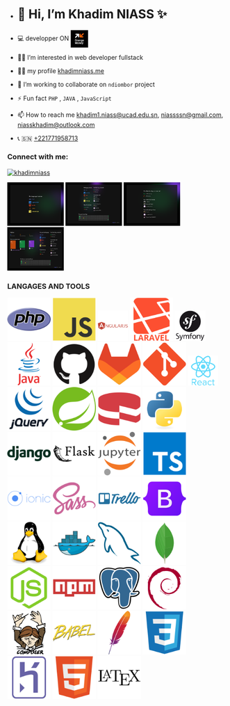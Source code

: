 - <h1>👋 Hi, I’m Khadim NIASS ✨ </h1>
- ‍💻 developper ON <a href="https://sonatel.sn/orange-finances-mobiles-senegal-et-baobab-senegal-institution-de-microfinances-innovent-et-proposent-du-credit-et-de-lepargne-par-orange-money/"> <img src="imgs/ofms.jpeg" align="center" width="40"></a>

- 👀💞️ I’m interested in  web developer fullstack

- 👨‍💻 my profile [khadimniass.me](https://khadimniass.me#projet)

- 💞️ I’m working to collaborate on `ndiombor` project

- ⚡ Fun fact `PHP` , `JAVA` , `JavaScript`

- 📫 How to reach me 
[khadim1.niass@ucad.edu.sn](mailto:khadim1.niass@ucad.edu.sn), 
 [niassssn@gmail.com](mailto:niassssn@gmail.com), 
 [niasskhadim@outlook.com](mailto:niasskhadim@outlook.com)

- 📞 🇸🇳  [+221771958713](tel:+221771958713)


<h3 align="left">Connect with me:</h3>
<p align="left">
<a href="https://www.linkedin.com/in/khadim-niass/" target="blank"><img align="center" src="https://raw.githubusercontent.com/rahuldkjain/github-profile-readme-generator/master/src/images/icons/Social/linked-in-alt.svg" alt="khadimniass" height="30" width="40" /></a>

<!-- <a href="https://www.facebook.com/khadim.niass.3" target="blank"><img align="center" src="https://raw.githubusercontent.com/rahuldkjain/github-profile-readme-generator/master/src/images/icons/Social/facebook.svg" alt="khadimniass" height="30" width="40" /></a>
<a href="https://instagram.com/" target="blank"><img align="center" src="https://raw.githubusercontent.com/rahuldkjain/github-profile-readme-generator/master/src/images/icons/Social/instagram.svg" alt="khadimniass" height="30" width="40" /></a> -->

</p>
<p align = "left"> 
<img src="imgs/langages.png" alt="khadimniass" height="100" width="130"/>
<img src="imgs/flowers.png" alt="khadimniass" height="100" width="130"/>
<img src="imgs/wrapped_liked.png" alt="khadimniass" height="100" width="130"/>
<img src="imgs/wrapped_all.png" alt="khadimniass" height="100" width="130"/>
</p>
<h3>LANGAGES AND TOOLS</h3>
<!-- site pour tous les icones -->
<!-- https://github.com/devicons/devicon/tree/master/icons -->
<div align="left">
<img style="width:100px; height:3%" src="https://raw.githubusercontent.com/devicons/devicon/master/icons/php/php-original.svg"/>
<img style="width:100px; height:3%" src="https://raw.githubusercontent.com/devicons/devicon/master/icons/javascript/javascript-original.svg"/>
<img style="width:70px;" src="https://raw.githubusercontent.com/devicons/devicon/master/icons/angularjs/angularjs-plain-wordmark.svg" />
<img style="width:100px; height:3%" src="https://raw.githubusercontent.com/devicons/devicon/master/icons/laravel/laravel-plain-wordmark.svg"/>
<img style="width:70px;"  src="https://raw.githubusercontent.com/devicons/devicon/master/icons/symfony/symfony-original-wordmark.svg"/>
<img style="width:100px; height:3%" src="https://raw.githubusercontent.com/devicons/devicon/master/icons/java/java-original-wordmark.svg"/>
<img style="width:100px; height:3%" src="https://raw.githubusercontent.com/devicons/devicon/master/icons/github/github-original.svg"/>
<img style="width:100px; height:3%" src="https://raw.githubusercontent.com/devicons/devicon/master/icons/gitlab/gitlab-original.svg"/>
<img style="width:100px; height:3%" src="https://raw.githubusercontent.com/devicons/devicon/master/icons/git/git-original.svg"/>
<img style="width:70px;" src="https://raw.githubusercontent.com/devicons/devicon/master/icons/react/react-original-wordmark.svg" />
<img style="width:100px; height:3%" src="https://raw.githubusercontent.com/devicons/devicon/master/icons/jquery/jquery-original-wordmark.svg"/>
<img style="width:100px; height:3%" src="https://raw.githubusercontent.com/devicons/devicon/master/icons/spring/spring-original.svg"/>
<img style="width:100px; height:3%" src="https://raw.githubusercontent.com/devicons/devicon/master/icons/cakephp/cakephp-original.svg"/>
<img style="width:100px; height:3%" src="https://raw.githubusercontent.com/devicons/devicon/master/icons/python/python-original.svg"/>
<img style="width:100px; height:3%" src="https://raw.githubusercontent.com/devicons/devicon/master/icons/django/django-plain-wordmark.svg"/>
<img style="width:100px; height:3%" src="https://raw.githubusercontent.com/devicons/devicon/master/icons/flask/flask-original-wordmark.svg"/>
<img style="width:100px; height:3%" src="https://raw.githubusercontent.com/devicons/devicon/master/icons/jupyter/jupyter-original-wordmark.svg"/>
<img style="width:100px; height:3%" src="https://raw.githubusercontent.com/devicons/devicon/master/icons/typescript/typescript-plain.svg"/>
<img style="width:100px; height:3%" src="https://raw.githubusercontent.com/devicons/devicon/master/icons/ionic/ionic-original-wordmark.svg"/>
<img style="width:100px; height:3%" src="https://raw.githubusercontent.com/devicons/devicon/master/icons/sass/sass-original.svg"/>
<img style="width:100px; height:3%" src="https://raw.githubusercontent.com/devicons/devicon/master/icons/trello/trello-plain-wordmark.svg"/>
<img style="width:100px; height:3%" src="https://raw.githubusercontent.com/devicons/devicon/master/icons/bootstrap/bootstrap-original.svg"/>
<img style="width:100px; height:3%" src="https://raw.githubusercontent.com/devicons/devicon/master/icons/linux/linux-original.svg"/>
<img style="width:100px; height:3%" src="https://raw.githubusercontent.com/devicons/devicon/master/icons/docker/docker-original.svg"/>
<img style="width:100px; height:3%" src="https://raw.githubusercontent.com/devicons/devicon/master/icons/mysql/mysql-original.svg" alt ="mySql"/>
<img style="width:100px; height:3%" src="https://raw.githubusercontent.com/devicons/devicon/master/icons/mongodb/mongodb-original.svg"/>
<img style="width:100px; height:3%" src="https://raw.githubusercontent.com/devicons/devicon/master/icons/nodejs/nodejs-original.svg" alt="nodeJs"/>
<img style="width:100px; height:3%" src="https://raw.githubusercontent.com/devicons/devicon/master/icons/npm/npm-original-wordmark.svg" alt="npm"/>
<img style="width:100px; height:3%" src="https://raw.githubusercontent.com/devicons/devicon/master/icons/postgresql/postgresql-original.svg" alt="postgres"/>
<img style="width:100px; height:3%" src="https://raw.githubusercontent.com/devicons/devicon/master/icons/debian/debian-original.svg" alt="debian"/>
<img style="width:100px; height:3%" src="https://raw.githubusercontent.com/devicons/devicon/master/icons/composer/composer-original.svg" alt="composer"/>
<img style="width:100px; height:3%" src="https://raw.githubusercontent.com/devicons/devicon/master/icons/babel/babel-original.svg" alt="babel"/>
<img style="width:100px; height:3%" src="https://raw.githubusercontent.com/devicons/devicon/master/icons/apache/apache-original.svg" alt="apache" tittle="apache"/>
<img style="width:100px; height:3%" src="https://raw.githubusercontent.com/devicons/devicon/master/icons/css3/css3-original.svg" alt="css3"/>
<img style="width:100px; height:3%" src="https://raw.githubusercontent.com/devicons/devicon/master/icons/heroku/heroku-original.svg" alt=""/>
<img style="width:100px; height:3%" src="https://raw.githubusercontent.com/devicons/devicon/master/icons/html5/html5-original.svg" alt=""/>
<img style="width:100px; height:3%" src="https://raw.githubusercontent.com/devicons/devicon/master/icons/latex/latex-original.svg" alt=""/>
</div>

<!-- <svg style="max-width:10%" xmlns="http://www.w3.org/2000/svg" viewBox="0 0 128 128"><path fill="#F34F29" d="M124.737 58.378L69.621 3.264c-3.172-3.174-8.32-3.174-11.497 0L46.68 14.71l14.518 14.518c3.375-1.139 7.243-.375 9.932 2.314 2.703 2.706 3.461 6.607 2.294 9.993l13.992 13.993c3.385-1.167 7.292-.413 9.994 2.295 3.78 3.777 3.78 9.9 0 13.679a9.673 9.673 0 01-13.683 0 9.677 9.677 0 01-2.105-10.521L68.574 47.933l-.002 34.341a9.708 9.708 0 012.559 1.828c3.778 3.777 3.778 9.898 0 13.683-3.779 3.777-9.904 3.777-13.679 0-3.778-3.784-3.778-9.905 0-13.683a9.65 9.65 0 013.167-2.11V47.333a9.581 9.581 0 01-3.167-2.111c-2.862-2.86-3.551-7.06-2.083-10.576L41.056 20.333 3.264 58.123a8.133 8.133 0 000 11.5l55.117 55.114c3.174 3.174 8.32 3.174 11.499 0l54.858-54.858a8.135 8.135 0 00-.001-11.501z"/></svg> -->

